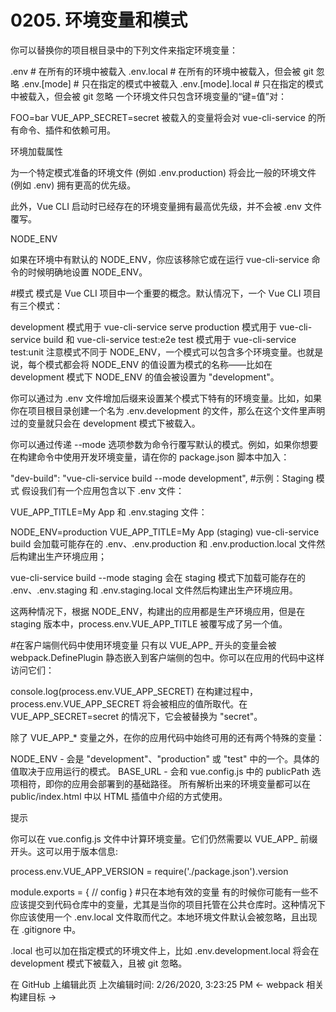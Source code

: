 # 0205. 环境变量和模式
你可以替换你的项目根目录中的下列文件来指定环境变量：

.env                # 在所有的环境中被载入
.env.local          # 在所有的环境中被载入，但会被 git 忽略
.env.[mode]         # 只在指定的模式中被载入
.env.[mode].local   # 只在指定的模式中被载入，但会被 git 忽略
一个环境文件只包含环境变量的“键=值”对：

FOO=bar
VUE_APP_SECRET=secret
被载入的变量将会对 vue-cli-service 的所有命令、插件和依赖可用。

环境加载属性

为一个特定模式准备的环境文件 (例如 .env.production) 将会比一般的环境文件 (例如 .env) 拥有更高的优先级。

此外，Vue CLI 启动时已经存在的环境变量拥有最高优先级，并不会被 .env 文件覆写。

NODE_ENV

如果在环境中有默认的 NODE_ENV，你应该移除它或在运行 vue-cli-service 命令的时候明确地设置 NODE_ENV。

#模式
模式是 Vue CLI 项目中一个重要的概念。默认情况下，一个 Vue CLI 项目有三个模式：

development 模式用于 vue-cli-service serve
production 模式用于 vue-cli-service build 和 vue-cli-service test:e2e
test 模式用于 vue-cli-service test:unit
注意模式不同于 NODE_ENV，一个模式可以包含多个环境变量。也就是说，每个模式都会将 NODE_ENV 的值设置为模式的名称——比如在 development 模式下 NODE_ENV 的值会被设置为 "development"。

你可以通过为 .env 文件增加后缀来设置某个模式下特有的环境变量。比如，如果你在项目根目录创建一个名为 .env.development 的文件，那么在这个文件里声明过的变量就只会在 development 模式下被载入。

你可以通过传递 --mode 选项参数为命令行覆写默认的模式。例如，如果你想要在构建命令中使用开发环境变量，请在你的 package.json 脚本中加入：

"dev-build": "vue-cli-service build --mode development",
#示例：Staging 模式
假设我们有一个应用包含以下 .env 文件：

VUE_APP_TITLE=My App
和 .env.staging 文件：

NODE_ENV=production
VUE_APP_TITLE=My App (staging)
vue-cli-service build 会加载可能存在的 .env、.env.production 和 .env.production.local 文件然后构建出生产环境应用；

vue-cli-service build --mode staging 会在 staging 模式下加载可能存在的 .env、.env.staging 和 .env.staging.local 文件然后构建出生产环境应用。

这两种情况下，根据 NODE_ENV，构建出的应用都是生产环境应用，但是在 staging 版本中，process.env.VUE_APP_TITLE 被覆写成了另一个值。

#在客户端侧代码中使用环境变量
只有以 VUE_APP_ 开头的变量会被 webpack.DefinePlugin 静态嵌入到客户端侧的包中。你可以在应用的代码中这样访问它们：

console.log(process.env.VUE_APP_SECRET)
在构建过程中，process.env.VUE_APP_SECRET 将会被相应的值所取代。在 VUE_APP_SECRET=secret 的情况下，它会被替换为 "secret"。

除了 VUE_APP_* 变量之外，在你的应用代码中始终可用的还有两个特殊的变量：

NODE_ENV - 会是 "development"、"production" 或 "test" 中的一个。具体的值取决于应用运行的模式。
BASE_URL - 会和 vue.config.js 中的 publicPath 选项相符，即你的应用会部署到的基础路径。
所有解析出来的环境变量都可以在 public/index.html 中以 HTML 插值中介绍的方式使用。

提示

你可以在 vue.config.js 文件中计算环境变量。它们仍然需要以 VUE_APP_ 前缀开头。这可以用于版本信息:

process.env.VUE_APP_VERSION = require('./package.json').version

module.exports = {
  // config
}
#只在本地有效的变量
有的时候你可能有一些不应该提交到代码仓库中的变量，尤其是当你的项目托管在公共仓库时。这种情况下你应该使用一个 .env.local 文件取而代之。本地环境文件默认会被忽略，且出现在 .gitignore 中。

.local 也可以加在指定模式的环境文件上，比如 .env.development.local 将会在 development 模式下被载入，且被 git 忽略。

在 GitHub 上编辑此页 上次编辑时间: 2/26/2020, 3:23:25 PM
← webpack 相关构建目标 →

